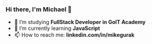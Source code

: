 ### Hi there, I'm Michael 👋

- 🔭 I’m studying **FullStack Developer in GoIT Academy**
- 🌱 I’m currently learning **JavaScript**
- 📫 How to reach me: **linkedin.com/in/mikegurak**

<!--
**mikegurak/mikegurak** is a ✨ _special_ ✨ repository because its `README.md` (this file) appears on your GitHub profile.

Here are some ideas to get you started:

- 🔭 I’m currently working on ...
- 🌱 I’m currently learning ...
- 👯 I’m looking to collaborate on ...
- 🤔 I’m looking for help with ...
- 💬 Ask me about ...
- 📫 How to reach me: ...
- 😄 Pronouns: ...
- ⚡ Fun fact: ...
-->
